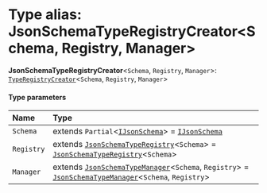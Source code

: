 # Type alias: JsonSchemaTypeRegistryCreator\<Schema, Registry, Manager>

**JsonSchemaTypeRegistryCreator**<`Schema`, `Registry`, `Manager`>: [`TypeRegistryCreator`](/auto-docs/json-schema/types/TypeRegistryCreator.md)<`Schema`, `Registry`, `Manager`>

#### Type parameters

| Name | Type |
| :------ | :------ |
| `Schema` | extends `Partial`<[`IJsonSchema`](/auto-docs/json-schema/interfaces/IJsonSchema.md)> = [`IJsonSchema`](/auto-docs/json-schema/interfaces/IJsonSchema.md) |
| `Registry` | extends [`JsonSchemaTypeRegistry`](/auto-docs/json-schema/interfaces/JsonSchemaTypeRegistry.md)<`Schema`> = [`JsonSchemaTypeRegistry`](/auto-docs/json-schema/interfaces/JsonSchemaTypeRegistry.md)<`Schema`> |
| `Manager` | extends [`JsonSchemaTypeManager`](/auto-docs/json-schema/classes/JsonSchemaTypeManager.md)<`Schema`, `Registry`> = [`JsonSchemaTypeManager`](/auto-docs/json-schema/classes/JsonSchemaTypeManager.md)<`Schema`, `Registry`> |
